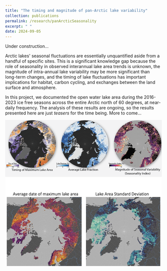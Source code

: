 ```yaml
---
title: "The timing and magnitude of pan-Arctic lake variability"
collection: publications
permalink: /research/panArcticSeasonality
excerpt: " "
date: 2024-09-05
---
```

Under construction...

Arctic lakes' seasonal fluctuations are essentially unquantified aside from a handful of specific sites. This is a significant knowledge gap because the role of seasonality in observed interannual lake area trends is unknown, the magnitude of intra-annual lake variability may be more significant than long-term changes, and the timing of lake fluctuations has important implications for habitat, carbon cycling, and exchanges between the land surface and atmosphere.

In this project, we documented the open water lake area during the 2016-2023 ice free seasons across the entire Arctic north of 60 degrees, at near-daily frequency. The analysis of these results are ongoing, so the results presented here are just *teasers* for the time being. More to come...

<img src='/images/lakeseasonality.png'>


<img src='/images/spatialPatterns.jpg'>
